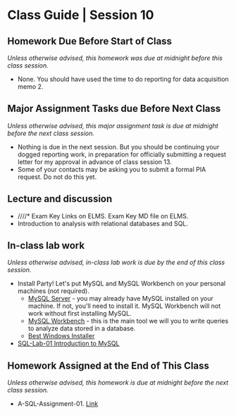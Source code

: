 # Class Guide | Session 10

## Homework Due Before Start of Class
*Unless otherwise advised, this homework was due at midnight before this class session.*

* None. You should have used the time to do reporting for data acquisition memo 2.

## Major Assignment Tasks due Before Next Class
*Unless otherwise advised, this major assignment task is due at midnight before the next class session.*   

* Nothing is due in the next session.  But you should be continuing your dogged reporting work, in preparation for officially submitting a request letter for my approval in advance of class session 13.
* Some of your contacts may be asking you to submit a formal PIA request.  Do not do this yet.  

## Lecture and discussion

* ////* Exam Key Links on ELMS.  Exam Key MD file on ELMS.
* Introduction to analysis with relational databases and SQL.

## In-class lab work
*Unless otherwise advised, in-class lab work is due by the end of this class session.*   

* Install Party! Let's put MySQL and MySQL Workbench on your personal machines (not required).
  * [MySQL Server](https://dev.mysql.com/downloads/mysql/) - you may already have MySQL installed on your machine.  If not, you'll need to install it.  MySQL Workbench will not work without first installing MySQL.
  * [MySQL Workbench](https://dev.mysql.com/downloads/workbench/) - this is the main tool we will you to write queries to analyze data stored in a database.
  * [Best Windows Installer](https://dev.mysql.com/downloads/file/?id=479861)  
* [SQL-Lab-01 Introduction to MySQL](10-In-Class-Lab/10-SQL-Lab-01.md)

## Homework Assigned at the End of This Class
*Unless otherwise advised, this homework is due at midnight before the next class session.*   

* A-SQL-Assignment-01. [Link](10-Homework-Assigned/A-SQL-Assignment-01.sql)
